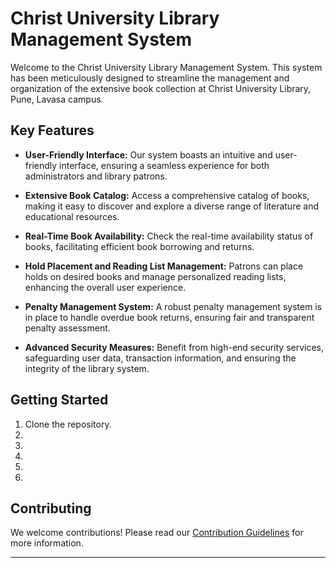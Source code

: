 # Christ University Library Management System

Welcome to the Christ University Library Management System. This system has been meticulously designed to streamline the management and organization of the extensive book collection at Christ University Library, Pune, Lavasa campus.

## Key Features
- **User-Friendly Interface:** Our system boasts an intuitive and user-friendly interface, ensuring a seamless experience for both administrators and library patrons.

- **Extensive Book Catalog:** Access a comprehensive catalog of books, making it easy to discover and explore a diverse range of literature and educational resources.

- **Real-Time Book Availability:** Check the real-time availability status of books, facilitating efficient book borrowing and returns.

- **Hold Placement and Reading List Management:** Patrons can place holds on desired books and manage personalized reading lists, enhancing the overall user experience.

- **Penalty Management System:** A robust penalty management system is in place to handle overdue book returns, ensuring fair and transparent penalty assessment.

- **Advanced Security Measures:** Benefit from high-end security services, safeguarding user data, transaction information, and ensuring the integrity of the library system.

## Getting Started
1. Clone the repository.
2. 
3.
4.
5.
6.

## Contributing
We welcome contributions! Please read our [Contribution Guidelines](CONTRIBUTING.md) for more information.

---
